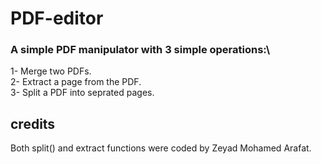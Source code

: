 # PDF-editor
### A simple PDF manipulator with 3 simple operations:\
1- Merge two PDFs.\
2- Extract a page from the PDF.\
3- Split a PDF into seprated pages.
## credits
Both split() and extract functions were coded by Zeyad Mohamed Arafat.
